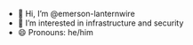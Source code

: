 - 👋 Hi, I’m @emerson-lanternwire
- 🌱 I’m interested in infrastructure and security
- 😄 Pronouns: he/him

<!---
emerson-lanternwire/emerson-lanternwire is a ✨ special ✨ repository because its `README.md` (this file) appears on your GitHub profile.
You can click the Preview link to take a look at your changes.
--->
